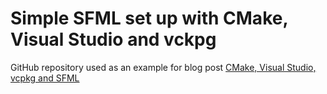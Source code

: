 # Simple SFML set up with CMake, Visual Studio and vckpg

GitHub repository used as an example for blog post [CMake, Visual Studio, vcpkg and SFML](https://ifexception.wordpress.com/2017/08/25/cmake-visual-studio-vcpkg-and-sfml/)
